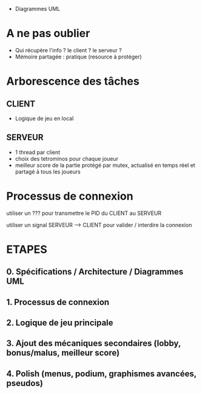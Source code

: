 - Diagrammes UML
# A ne pas oublier
- Qui récupère l'info ? le client ? le serveur ?
- Mémoire partagée : pratique (resource à protéger)

# Arborescence des tâches
## CLIENT
- Logique de jeu en local


## SERVEUR
- 1 thread par client
- choix des tetrominos pour chaque joueur
- meilleur score de la partie protégé par mutex, actualisé en temps réel et partagé à tous les joueurs


# Processus de connexion
utiliser un ??? pour transmettre le PID du CLIENT au SERVEUR

utiliser un signal SERVEUR --> CLIENT pour valider / interdire la connexion



# ETAPES
## 0. Spécifications / Architecture / Diagrammes UML
## 1. Processus de connexion
## 2. Logique de jeu principale
## 3. Ajout des mécaniques secondaires (lobby, bonus/malus, meilleur score)
## 4. Polish (menus, podium, graphismes avancées, pseudos)
